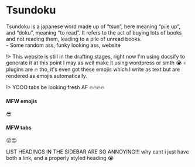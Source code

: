# Tsundoku

Tsundoku is a japanese word made up of “tsun”, here meaning “pile up”, and “doku”, meaning “to read”.
It refers to the act of buying lots of books and not reading them, leading to a pile of unread books.
<br /> - Some random ass, funky looking ass, website

!> This website is still in the drafting stages, right now I'm using docsify to generate it at this point I may as well make it using wordpress or smth :sob: :skull: plugins are :fire: tho, it's even got these emojis which I write as text but are rendered as emojis automatically.

!> YOOO tabs be looking fresh AF :fire::fire::fire::fire:

<!-- tabs:start -->

#### **MFW emojis**

:sunglasses:

#### **MFW tabs**

:astonished::heart_eyes:

<!-- tabs:end -->

LIST HEADINGS IN THE SIDEBAR ARE SO ANNOYING!!! why cant i just have both a link, and a properly styled heading :sob:
